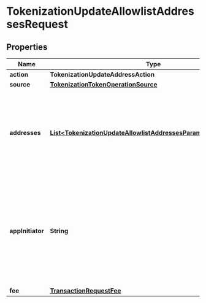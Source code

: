 

# TokenizationUpdateAllowlistAddressesRequest


## Properties

| Name | Type | Description | Notes |
|------------ | ------------- | ------------- | -------------|
|**action** | **TokenizationUpdateAddressAction** |  |  |
|**source** | [**TokenizationTokenOperationSource**](TokenizationTokenOperationSource.md) |  |  |
|**addresses** | [**List&lt;TokenizationUpdateAllowlistAddressesParamsAddressesInner&gt;**](TokenizationUpdateAllowlistAddressesParamsAddressesInner.md) | A list of addresses to manage. For &#39;add&#39; operations, notes can be provided. For &#39;remove&#39; operations, notes are ignored. |  |
|**appInitiator** | **String** | The initiator of the tokenization activity. If you do not specify this property, the WaaS service will automatically designate the API key as the initiator. |  [optional] |
|**fee** | [**TransactionRequestFee**](TransactionRequestFee.md) |  |  |



